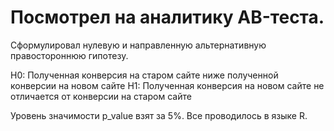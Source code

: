 # Посмотрел на аналитику AB-теста. 

Сформулировал нулевую и направленную альтернативную правостороннюю гипотезу.

H0: Полученная конверсия на старом сайте ниже полученной конверсии на новом сайте
H1: Полученная конверсия на новом сайте не отличается от конверсии на старом сайте

Уровень значимости p_value взят за 5%. Все проводилось в языке R.
